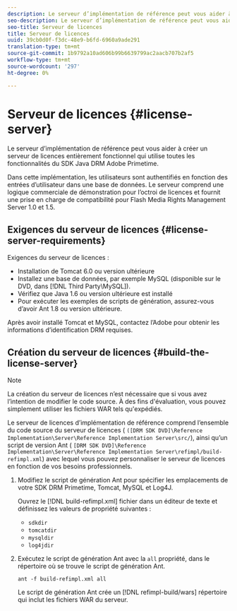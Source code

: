 ```yaml
---
description: Le serveur d’implémentation de référence peut vous aider à créer un serveur de licences entièrement fonctionnel qui utilise toutes les fonctionnalités du SDK Java DRM Adobe Primetime.
seo-description: Le serveur d’implémentation de référence peut vous aider à créer un serveur de licences entièrement fonctionnel qui utilise toutes les fonctionnalités du SDK Java DRM Adobe Primetime.
seo-title: Serveur de licences
title: Serveur de licences
uuid: 39cb0d0f-f3dc-48e9-b6fd-6960a9ade291
translation-type: tm+mt
source-git-commit: 1b9792a10ad606b99b6639799ac2aacb707b2af5
workflow-type: tm+mt
source-wordcount: '297'
ht-degree: 0%

---
```



# Serveur de licences {#license-server}

Le serveur d’implémentation de référence peut vous aider à créer un serveur de licences entièrement fonctionnel qui utilise toutes les fonctionnalités du SDK Java DRM Adobe Primetime.

Dans cette implémentation, les utilisateurs sont authentifiés en fonction des entrées d’utilisateur dans une base de données. Le serveur comprend une logique commerciale de démonstration pour l’octroi de licences et fournit une prise en charge de compatibilité pour Flash Media Rights Management Server 1.0 et 1.5.

## Exigences du serveur de licences {#license-server-requirements}

Exigences du serveur de licences :

* Installation de Tomcat 6.0 ou version ultérieure
* Installez une base de données, par exemple MySQL (disponible sur le DVD, dans [!DNL Third Party\MySQL]).
* Vérifiez que Java 1.6 ou version ultérieure est installé
* Pour exécuter les exemples de scripts de génération, assurez-vous d’avoir Ant 1.8 ou version ultérieure.

Après avoir installé Tomcat et MySQL, contactez l’Adobe pour obtenir les informations d’identification DRM requises.

## Création du serveur de licences {#build-the-license-server}

>[!NOTE]
>
>La création du serveur de licences n’est nécessaire que si vous avez l’intention de modifier le code source. À des fins d&#39;évaluation, vous pouvez simplement utiliser les fichiers WAR tels qu&#39;expédiés.

Le serveur de licences d’implémentation de référence comprend l’ensemble du code source du serveur de licences ( `([DRM SDK DVD]\Reference Implementation\Server\Reference Implementation Server\src/`), ainsi qu’un script de version Ant ( `[DRM SDK DVD]\Reference Implementation\Server\Reference Implementation Server\refimpl/build-refimpl.xml`) avec lequel vous pouvez personnaliser le serveur de licences en fonction de vos besoins professionnels.

1. Modifiez le script de génération Ant pour spécifier les emplacements de votre SDK DRM Primetime, Tomcat, MySQL et Log4J.

   Ouvrez le [!DNL build-refimpl.xml] fichier dans un éditeur de texte et définissez les valeurs de propriété suivantes :

   * `sdkdir`
   * `tomcatdir`
   * `mysqldir`
   * `log4jdir`

1. Exécutez le script de génération Ant avec la `all` propriété, dans le répertoire où se trouve le script de génération Ant.

   ```
   ant -f build-refimpl.xml all
   ```

   Le script de génération Ant crée un [!DNL refimpl-build/wars] répertoire qui inclut les fichiers WAR du serveur.
